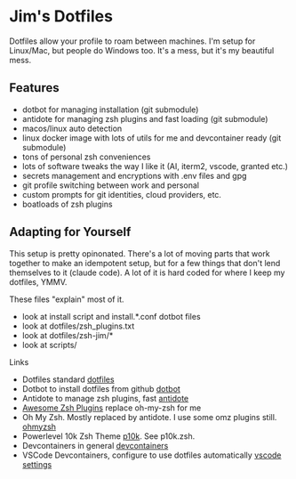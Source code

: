 # Jim's Dotfiles

Dotfiles allow your profile to roam between machines. I'm setup
for Linux/Mac, but people do Windows too. It's a mess, but
it's my beautiful mess.

## Features

- dotbot for managing installation (git submodule)
- antidote for managing zsh plugins and fast loading (git submodule)
- macos/linux auto detection
- linux docker image with lots of utils for me and devcontainer ready (git submodule)
- tons of personal zsh conveniences
- lots of software tweaks the way I like it (AI, iterm2, vscode, granted etc.)
- secrets management and encryptions with .env files and gpg
- git profile switching between work and personal
- custom prompts for git identities, cloud providers, etc.
- boatloads of zsh plugins

## Adapting for Yourself

This setup is pretty opinonated. There's a lot of moving parts
that work together to make an idempotent setup, but for a few
things that don't lend themselves to it (claude code). A lot
of it is hard coded for where I keep my dotfiles, YMMV.

These files "explain" most of it.

- look at install script and install.*.conf dotbot files
- look at dotfiles/zsh_plugins.txt
- look at dotfiles/zsh-jim/*
- look at scripts/

Links

- Dotfiles standard [dotfiles](https://dotfiles.github.io/)
- Dotbot to install dotfiles from github [dotbot](https://github.com/anishathalye/dotbot)
- Antidote to manage zsh plugins, fast [antidote](https://github.com/mattmc3/antidote)
- [Awesome Zsh Plugins](https://github.com/unixorn/awesome-zsh-plugins?tab=readme-ov-file#plugins) replace oh-my-zsh for me
- Oh My Zsh. Mostly replaced by antidote. I use some omz plugins still. [ohmyzsh](https://github.com/ohmyzsh/ohmyzsh)
- Powerlevel 10k Zsh Theme [p10k](https://github.com/romkatv/powerlevel10k). See p10k.zsh.
- Devcontainers in general [devcontainers](https://containers.dev/)
- VSCode Devcontainers, configure to use dotfiles automatically [vscode settings](https://code.visualstudio.com/docs/devcontainers/containers#_personalizing-with-dotfile-repositories)
